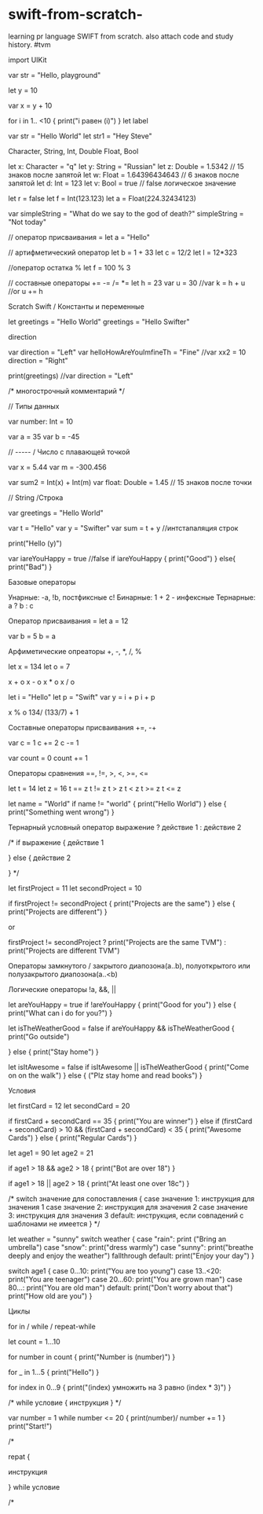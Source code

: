 # swift-from-scratch-
learning pr language SWIFT from scratch. also attach code and study history. #tvm

import UIKit

var str = "Hello, playground"

let y = 10

var x = y + 10

for i in 1.. <10 {
    print("i равен \(i)")
}
let label

var str = "Hello World"
let str1 = "Hey Steve"

 Character, String, Int, Double Float, Bool

let x: Character = "q"
let y: String = "Russian"
let z: Double = 1.5342  // 15 знаков после запятой
let w: Float = 1.64396434643  // 6 знаков после запятой
let d: Int = 123
let v: Bool = true // false логическое значение

let r = false
let f = Int(123.123)
let a = Float(224.32434123)

var simpleString = "What do we say to the god of death?"
simpleString = "Not today"


// оператор присваивания =
let a = "Hello"

// артифметический оператор
let b = 1 + 33
let c = 12/2
let l = 12*323

//оператор остатка %
let f = 100 % 3

// составные операторы += -= /= *=
let h = 23
var u = 30
//var k = h + u
//or
u += h

 Scratch Swift / Константы и переменные

let greetings = "Hello World"
greetings = "Hello Swifter"

direction

var direction = "Left"
var helloHowAreYouImfineTh = "Fine"
//var xx2 = 10
direction = "Right"

print(greetings)
//var direction = "Left"

/*
 многострочный комментарий
 */

// Типы данных

var number: Int = 10

var a = 35
var b = -45


// ----- / Число с плавающей точкой

var x = 5.44
var m = -300.456

var sum2 = Int(x) + Int(m)
var float: Double = 1.45 // 15 знаков после точки

// String /Строка

var greetings = "Hello World"

var t = "Hello"
var y = "Swifter"
var sum = t + y
//интстапаляция строк

print("Hello \(y)")

var iareYouHappy = true //false
if iareYouHappy {
    print("Good")
}
else{
    print("Bad")
}

 Базовые операторы

 Унарные: -a, !b, постфиксные c!
 Бинарные: 1 + 2  - инфексные
 Тернарные: a ? b : c

 Оператор присваивания =
let a = 12

var b = 5
b = a

 Арфиметические опреаторы +, -, *, /, %

let x = 134
let o = 7

x + o
x - o
x * o
x / o


let i = "Hello"
let p = "Swift"
 var y = i + p
 i + p

x % o
 134/ (133/7) + 1

Составные операторы присваивания +=, -+

var c = 1
c += 2
c -= 1

var count = 0
count += 1

Операторы сравнения ==, !=, >, <, >=, <=

let t = 14
let z = 16
t == z
t != z
t > z
t < z
t >= z
t <= z

let name = "World"
if name != "world" {
    print("Hello World")
} else {
    print("Something went wrong")
}

 Тернарный условный оператор
 выражение ? действие 1 : действие 2


/*
 if выражение {
    действие 1
 
 } else {
 действие 2
 
 }
 */

let firstProject = 11
let secondProject = 10

if firstProject != secondProject {
    print("Projects are the same")
} else {
    print("Projects are different")
}

 or

firstProject != secondProject ? print("Projects are the same TVM") :
    print("Projects are different TVM")


 Операторы замкнутого / закрытого диапозона(a..b), полуоткрытого или полузакрытого диапозона(a..<b)

 Логические операторы !a, &&, ||

let areYouHappy = true
if !areYouHappy {
    print("Good for you")
} else {
    print("What can i do for you?")
}

let isTheWeatherGood = false
if areYouHappy && isTheWeatherGood {
    print("Go outside")

} else {
    print("Stay home")
}

let isItAwesome = false
if isItAwesome || isTheWeatherGood  {
    print("Come on on the walk")
} else {
    ("Plz stay home and read books")
}


 Условия

let firstCard  = 12
let secondCard = 20

if firstCard + secondCard == 35 {
    print("You are winner")
} else if (firstCard + secondCard) > 10 && (firstCard + secondCard) < 35 {
    print("Awesome Cards")
} else {
    print("Regular Cards")
}


let age1 = 90
let age2 = 21

if age1 > 18 && age2 > 18 {
    print("Bot are over 18")
}

if age1 > 18 || age2 > 18 {
    print("At least one over 18c")
}

/*
 switch значение для сопоставления {
 case значение 1:
 инструкция для значения 1
 case значение 2:
 инструкция для значения 2
 case значение 3:
 инструкция для значения 3
 default:
 инструкция, если совпадений с шаблонами не имеется
 }
 */
 

let weather = "sunny"
switch weather {
case "rain":
    print ("Bring an umbrella")
case "snow":
    print("dress warmly")
case "sunny":
    print("breathe deeply and enjoy the weather")
    fallthrough
default:
    print("Enjoy your day")
}

switch age1 {
case 0...10:
    print("You are too young")
case 13..<20:
    print("You are teenager")
case 20...60:
    print("You are grown man")
case 80...:
    print("You are old man")
default:
    print("Don't worry about that")
    print("How old are you")
}


 Циклы

 for in / while / repeat-while

let count = 1...10

for number in count {
    print("Number is \(number)")
}

for _ in 1...5 {
    print("Hello")
}

for index in 0...9 {
    print("\(index) умножить на 3 равно \(index * 3)")
}


/*
 while условие {
 инструкция
 }
 */

var number = 1
while number <= 20 {
    print(number)/
    number += 1
}
print("Start!")


/*
 
 repat {
 
 инструкция
 
 } while условие
 
 /*
 
 
